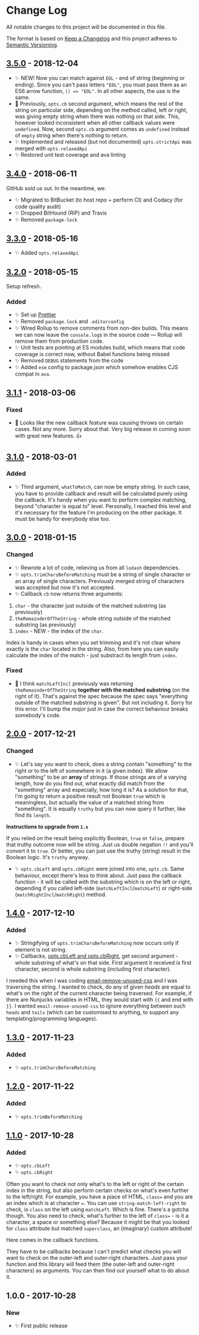 # Change Log

All notable changes to this project will be documented in this file.

The format is based on [Keep a Changelog](http://keepachangelog.com/)
and this project adheres to [Semantic Versioning](http://semver.org/).

## [3.5.0] - 2018-12-04

- ✨ NEW! Now you can match against `EOL` - end of string (beginning or ending). Since you can't pass letters `"EOL"`, you must pass them as an ES6 arrow function, `() => "EOL"`. In all other aspects, the use is the same.
- 🔧 Previously, `opts.cb` second argument, which means the rest of the string on particular side, depending on the method called, left or right, was giving empty string when there was nothing on that side. This, however looked inconsistent when all other callback values were `undefined`. Now, second `opts.cb` argument comes as `undefined` instead of `empty` string when there's nothing to return.
- ✨ Implemented and released (but not documented) `opts.strictApi` was merged with `opts.relaxedApi`
- ✨ Restored unit test coverage and ava linting

## [3.4.0] - 2018-06-11

GitHub sold us out. In the meantime, we:

- ✨ Migrated to BitBucket (to host repo + perform CI) and Codacy (for code quality audit)
- ✨ Dropped BitHound (RIP) and Travis
- ✨ Removed `package-lock`

## [3.3.0] - 2018-05-16

- ✨ Added `opts.relaxedApi`

## [3.2.0] - 2018-05-15

Setup refresh.

### Added

- ✨ Set up [Prettier](https://prettier.io)
- ✨ Removed `package.lock` and `.editorconfig`
- ✨ Wired Rollup to remove comments from non-dev builds. This means we can now leave the `console.log`s in the source code — Rollup will remove them from production code.
- ✨ Unit tests are pointing at ES modules build, which means that code coverage is correct now, without Babel functions being missed
- ✨ Removed `DEBUG` statements from the code
- ✨ Added `esm` config to package.json which somehow enables CJS compat in `ava`.

## [3.1.1] - 2018-03-06

### Fixed

- 🔧 Looks like the new callback feature was causing throws on certain cases. Not any more. Sorry about that. Very big release in coming soon with great new features. 👍

## [3.1.0] - 2018-03-01

### Added

- ✨ Third argument, `whatToMatch`, can now be empty string. In such case, you have to provide callback and result will be calculated purely using the callback. It's handy when you want to perform complex matching, beyond "character is equal to" level. Personally, I reached this level and it's necessary for the feature I'm producing on the other package. It must be handy for everybody else too.

## [3.0.0] - 2018-01-15

### Changed

- ✨ Rewrote a lot of code, relieving us from all `lodash` dependencies.
- ✨ `opts.trimCharsBeforeMatching` must be a string of single character or an array of single characters. Previously merged string of characters was accepted but now it's not accepted.
- ✨ Callback `cb` now returns three arguments:

1.  `char` - the character just outside of the matched substring (as previously)
2.  `theRemainderOfTheString` - whole string outside of the matched substring (as previously)
3.  `index` - NEW - the index of the `char`.

Index is handy in cases when you set trimming and it's not clear where exactly is the `char` located in the string. Also, from here you can easily calculate the index of the match - just substract its length from `index`.

### Fixed

- 🔧 I think `matchLeftIncl` previously was returning `theRemainderOfTheString` **together with the matched substring** (on the right of it). That's against the spec because the spec says "everything outside of the matched substring is given". But not including it. Sorry for this error. I'll bump the _major_ just in case the correct behaviour breaks somebody's code.

## [2.0.0] - 2017-12-21

### Changed

- ✨ Let's say you want to check, does a string contain "something" to the right or to the left of somewhere in it (a given index). We allow "something" to be an **array** of strings. If those strings are of a varying length, how do you find out, what exactly did match from the "something" array and especially, how long it is? As a solution for that, I'm going to return a positive result not Boolean `true` which is meaningless, but actually the value of a matched string from "something". It is equally `truthy` but you can now query it further, like find its `length`.

**Instructions to upgrade from `1.x`**

If you relied on the result being explicitly Boolean, `true` or `false`, prepare that truthy outcome now will be string. Just us double negation `!!` and you'll convert it to `true`. Or better, you can just use the truthy (string) result in the Boolean logic. It's `truthy` anyway.

- ✨ `opts.cbLeft` and `opts.cbRight` were joined into one, `opts.cb`. Same behaviour, except there's less to think about. Just pass the callback function - it will be called with the substring which is on the left or right, depending if you called left-side (`matchLeftIncl`/`matchLeft`) or right-side (`matchRightIncl`/`matchRight`) method.

## [1.4.0] - 2017-12-10

### Added

- ✨ Stringifying of `opts.trimCharsBeforeMatching` now occurs only if element is not string.
- ✨ Callbacks, [opts.cbLeft and opts.cbRight](https://www.npmjs.com/package/string-match-left-right#optscbleft-and-optscbright), get second argument - whole substring of what's on that side. First argument it received is first character, second is whole substring (including first character).

I needed this when I was coding [email-remove-unused-css](https://github.com/codsen/email-remove-unused-css) and I was traversing the string. I wanted to check, do any of given _heads_ are equal to what's on the right of the current character being traversed. For example, if there are Nunjucks variables in HTML, they would start with `{{` and end with `}}`. I wanted `email-remove-unused-css` to ignore everything between such `heads` and `tails` (which can be customised to anything, to support any templating/programming languages).

## [1.3.0] - 2017-11-23

### Added

- ✨ `opts.trimCharsBeforeMatching`

## [1.2.0] - 2017-11-22

### Added

- ✨ `opts.trimBeforeMatching`

## [1.1.0] - 2017-10-28

### Added

- ✨ `opts.cbLeft`
- ✨ `opts.cbRight`

Often you want to check not only what's to the left or right of the certain index in the string, but also perform certain checks on what's even further to the left/right. For example, you have a piace of HTML, `class=` and you are an index which is at character `=`. You can use `string-match-left-right` to check, is `class` on the left using `matchLeft`. Which is fine. There's a gotcha though. You also need to check, what's further to the left of `class=` - is it a character, a space or something else? Because it might be that you looked for `class` attribute but matched `superclass`, an (imaginary) custom attribute!

Here comes in the callback functions.

They have to be callbacks because I can't predict what checks you will want to check on the outer-left and outer-right characters. Just pass your function and this library will feed them (the outer-left and outer-right characters) as arguments. You can then find out yourself what to do about it.

## 1.0.0 - 2017-10-28

### New

- ✨ First public release

[1.1.0]: https://bitbucket.org/codsen/string-match-left-right/branches/compare/v1.1.0%0Dv1.0.4#diff
[1.2.0]: https://bitbucket.org/codsen/string-match-left-right/branches/compare/v1.2.0%0Dv1.1.5#diff
[1.3.0]: https://bitbucket.org/codsen/string-match-left-right/branches/compare/v1.3.0%0Dv1.2.0#diff
[1.4.0]: https://bitbucket.org/codsen/string-match-left-right/branches/compare/v1.4.0%0Dv1.3.6#diff
[2.0.0]: https://bitbucket.org/codsen/string-match-left-right/branches/compare/v2.0.0%0Dv1.4.4#diff
[3.0.0]: https://bitbucket.org/codsen/string-match-left-right/branches/compare/v3.0.0%0Dv2.0.6#diff
[3.1.0]: https://bitbucket.org/codsen/string-match-left-right/branches/compare/v3.1.0%0Dv3.0.3#diff
[3.1.1]: https://bitbucket.org/codsen/string-match-left-right/branches/compare/v3.1.1%0Dv3.1.0#diff
[3.2.0]: https://bitbucket.org/codsen/string-match-left-right/branches/compare/v3.2.0%0Dv3.1.1#diff
[3.3.0]: https://bitbucket.org/codsen/string-match-left-right/branches/compare/v3.3.0%0Dv3.2.0#diff
[3.4.0]: https://bitbucket.org/codsen/string-match-left-right/branches/compare/v3.4.0%0Dv3.3.1#diff
[3.5.0]: https://bitbucket.org/codsen/string-match-left-right/branches/compare/v3.5.0%0Dv3.4.0#diff
